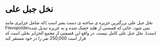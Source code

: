 # نخل جبل علی

نخل جبل علی بزرگترین جزیره ی ساخته ی دست بشر است )که شامل جزایری مانند
Flevopolderنمی شود، جائی که قسمتی از هلند خشک شده و به جزیره تبدیل شده است(. نخل
جبل علی کامل نیست. در واقع این قسمتی از مجمع الجزایر نخلی است که قرار است
250,000 نفر را در خود مستقر کند
